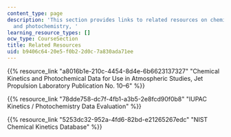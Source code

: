 ```yaml
---
content_type: page
description: 'This section provides links to related resources on chemical kinetics
  and photochemistry, '
learning_resource_types: []
ocw_type: CourseSection
title: Related Resources
uid: b9406c64-20e5-f0b2-2d0c-7a830ada71ee
---
```


{{% resource_link "a8016b1e-210c-4454-8d4e-6b6623137327" "Chemical Kinetics and Photochemical Data for Use in Atmospheric Studies, Jet Propulsion Laboratory Publication No. 10–6" %}}

{{% resource_link "78dde758-dc7f-4fb1-a3b5-2e8fcd90f0b8" "IUPAC Kinetics / Photochemistry Data Evaluation" %}}

{{% resource_link "5253dc32-952a-4fd6-82bd-e21265267edc" "NIST Chemical Kinetics Database" %}}